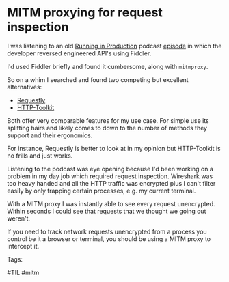 # MITM proxying for request inspection

I was listening to an old [Running in Production](https://runninginproduction.com)
podcast
[episode](https://runninginproduction.com/podcast/98-games-directory-lets-you-sync-your-games-and-achievements-in-1-place)
in which the developer reversed engineered API's using Fiddler.

I'd used Fiddler briefly and found it cumbersome, along with `mitmproxy`.

So on a whim I searched and found two competing but excellent alternatives:

- [Requestly](https://requestly.com)
- [HTTP-Toolkit](https://httptoolkit.com)

Both offer very comparable features for my use case. For simple use its 
splitting hairs and likely comes to down to the number of methods they
support and their ergonomics.

For instance, Requestly is better to look at in my opinion but HTTP-Toolkit
is no frills and just works.

Listening to the podcast was eye opening because I'd been working on a problem
in my day job which required request inspection.
Wireshark was too heavy handed and all the HTTP traffic was encrypted plus 
I can't filter easily by only trapping certain processes, e.g. my current terminal.

With a MITM proxy I was instantly able to see every request unencrypted. Within
seconds I could see that requests that we thought we going out weren't. 

If you need to track network requests unencrypted from a process you control be it 
a browser or terminal, you should be using a MITM proxy to intercept it. 

Tags:

  #TIL #mitm

